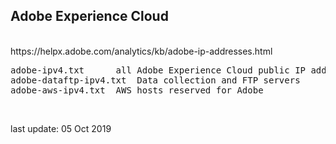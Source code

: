 <h2>Adobe Experience Cloud</h2></br>
https://helpx.adobe.com/analytics/kb/adobe-ip-addresses.html

<pre>
adobe-ipv4.txt		all Adobe Experience Cloud public IP addresses owned by Adobe
adobe-dataftp-ipv4.txt	Data collection and FTP servers
adobe-aws-ipv4.txt	AWS hosts reserved for Adobe
</pre>
</br>

last update: 05 Oct 2019
